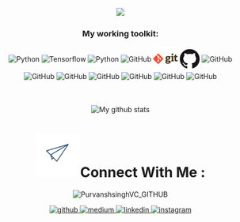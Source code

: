 
<div align="center">

![](https://user-images.githubusercontent.com/49719371/127297177-37354b4d-691c-4749-b117-7833d87e1774.gif)

<div align="center">
<h3>My working toolkit:</h3>

<img align="center" alt="Python" width="50px" src="https://upload.wikimedia.org/wikipedia/commons/thumb/0/0a/Python.svg/240px-Python.svg.png" />
<img align="center" alt="Tensorflow" width="40px" src="https://upload.wikimedia.org/wikipedia/commons/thumb/2/2d/Tensorflow_logo.svg/800px-Tensorflow_logo.svg.png"/>
<img align="center" alt="Python" width="40px" src="https://upload.wikimedia.org/wikipedia/commons/1/18/ISO_C%2B%2B_Logo.svg" />
<img align="center" alt="GitHub" width="40px" src="https://jupyter.org/assets/main-logo.svg" />
<img align="center" alt="Git" width="50px" src="https://raw.githubusercontent.com/github/explore/80688e429a7d4ef2fca1e82350fe8e3517d3494d/topics/git/git.png" />
<img align="center" alt="GitHub" width="40px" src="https://raw.githubusercontent.com/github/explore/78df643247d429f6cc873026c0622819ad797942/topics/github/github.png" />
<img align="center" alt="GitHub" width="60px" src="https://numpy.org/images/logos/numpy.svg" />
<img align="center" alt="GitHub" width="80px" src="https://www.kaggle.com/static/images/site-logo.png" />
<img align="center" alt="GitHub" width="100px" src="https://keras.io/img/logo.png" />
<img align="center" alt="GitHub" width="60px" src="https://upload.wikimedia.org/wikipedia/en/c/cd/Anaconda_Logo.png" />
<img align="center" alt="GitHub" width="60px" src="https://pandas.pydata.org/docs/_static/pandas.svg" />
<img align="center" alt="GitHub" width="50px" src="https://matplotlib.org/_static/logo2_compressed.svg" />
<img align="center" alt="GitHub" width="50px" src="https://scikit-learn.org/stable/_static/scikit-learn-logo-small.png" />
<br/>
<br/>
</div>
<br/>
<p align='center'>
  <img align="center" src="https://github-readme-stats.vercel.app/api?username=Purvanshsingh&bg_color=071A2C&icon_color=4194FD&show_icons=true&count_private=true&theme=tokyonight&line_height=27&text_color=FFFFFF" alt="My github stats"/>

<p align="left">
<h1> <img src="https://github.com/Purvanshsingh/Purvanshsingh/blob/master/5a7362033afa1b00015d8cd4_animat-paper-airplane-color.gif" width="90" height="90" >Connect With Me : </h1>
	
	
![PurvanshsinghVC_GITHUB](https://user-images.githubusercontent.com/49719371/134968524-c1f204fe-ba2c-48ad-99f5-ac250186f2c9.jpg)
	
	



<div align="center">
<a href="https://github.com/Purvanshsingh" target="_blank">
<img src=https://img.shields.io/badge/github-%2324292e.svg?&style=for-the-badge&logo=github&logoColor=white alt=github style="margin-bottom: 5px;" />
</a>
<a href="https://purvanshsingh.medium.com/" target="_blank">
<img src=https://img.shields.io/badge/Medium-12100E?style=for-the-badge&logo=medium&logoColor=white alt=medium style="margin-bottom: 5px;" />
</a>
<a href="https://www.linkedin.com/in/purvansh-singh-2ba971147/" target="_blank">
<img src=https://img.shields.io/badge/linkedin-%231E77B5.svg?&style=for-the-badge&logo=linkedin&logoColor=white alt=linkedin style="margin-bottom: 5px;" />
</a>
<a href="https://www.instagram.com/developer.ml/" target="_blank">
<img src=https://img.shields.io/badge/instagram-%23000000.svg?&style=for-the-badge&logo=instagram&logoColor=white alt=instagram style="margin-bottom: 5px;" />
</a> 
</div>  
	
</p>

<!--
<p align="center">
  <a href="https://www.linkedin.com/in/purvansh-singh-2ba971147/"><img src=https://img.shields.io/badge/linkedin-%230077B5.svg?&style=for-the-badge&logo=linkedin&logoColor=white></a> <a href="https://www.instagram.com/singhpurvansh/"><img src=https://img.shields.io/badge/instagram-%23E4405F.svg?&style=for-the-badge&logo=instagram&logoColor=white></a>

Here are some ideas to get you started:

- 🔭 I’m currently working on ...
- 🌱 I’m currently learning ...
- 👯 I’m looking to collaborate on ...
- 🤔 I’m looking for help with ...
- 💬 Ask me about ...
- 📫 How to reach me: ...
- 😄 Pronouns: ...
- ⚡ Fun fact: ...
-->

